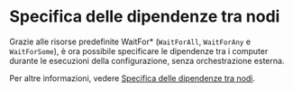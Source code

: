 # Specifica delle dipendenze tra nodi

Grazie alle risorse predefinite WaitFor\* (`WaitForAll`, `WaitForAny` e `WaitForSome`), è ora possibile specificare le dipendenze tra i computer durante le esecuzioni della configurazione, senza orchestrazione esterna. 

Per altre informazioni, vedere [Specifica delle dipendenze tra nodi](https://msdn.microsoft.com/powershell/dsc/crossnodedependencies).

<!--HONumber=Jul16_HO1-->


